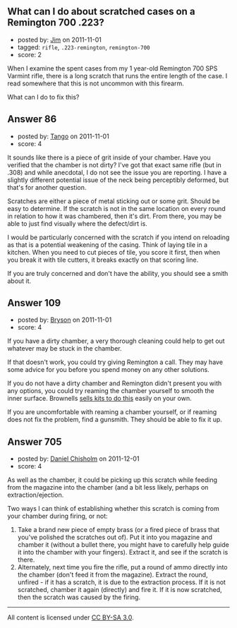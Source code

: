 ## What can I do about scratched cases on a Remington 700 .223?

- posted by: [Jim](https://stackexchange.com/users/-1/61-jim) on 2011-11-01
- tagged: `rifle`, `.223-remington`, `remington-700`
- score: 2

When I examine the spent cases from my 1 year-old Remington 700 SPS Varmint rifle, there is a long scratch that runs the entire length of the case. I read somewhere that this is not uncommon with this firearm.

What can I do to fix this?


## Answer 86

- posted by: [Tango](https://stackexchange.com/users/-1/65-tango) on 2011-11-01
- score: 4

It sounds like there is a piece of grit inside of your chamber.  Have you verified that the chamber is not dirty?  I've got that exact same rifle (but in .308) and while anecdotal, I do not see the issue you are reporting.  I have a slightly different potential issue of the neck being perceptibly deformed, but that's for another question.

Scratches are either a piece of metal sticking out or some grit.  Should be easy to determine.  If the scratch is not in the same location on every round in relation to how it was chambered, then it's dirt.  From there, you may be able to just find visually where the defect/dirt is.

I would be particularly concerned with the scratch if you intend on reloading as that is a potential weakening of the casing.  Think of laying tile in a kitchen.  When you need to cut pieces of tile, you score it first, then when you break it with tile cutters, it breaks exactly on that scoring line.

If you are truly concerned and don't have the ability, you should see a smith about it.


## Answer 109

- posted by: [Bryson](https://stackexchange.com/users/-1/32-bryson) on 2011-11-01
- score: 4

If you have a dirty chamber, a very thorough cleaning could help to get out whatever may be stuck in the chamber.

If that doesn't work, you could try giving Remington a call. They may have some advice for you before you spend money on any other solutions.

If you do not have a dirty chamber and Remington didn't present you with any options, you could try reaming the chamber yourself to smooth the inner surface. Brownells <a href="http://www.brownells.com/.aspx/sid=52666/pid=26970/Product/-223-308-CHAMBER-REAMING-KITS?utm_medium=shoppingengine&utm_source=googlebase&mc_id=10000&gdftrk=gdfV21820_a_7c187_a_7c3466_a_7c184000043_d_184000043_d_11507">sells kits to do this</a> easily on your own.

If you are uncomfortable with reaming a chamber yourself, or if reaming does not fix the problem, find a gunsmith. They should be able to fix it up.


## Answer 705

- posted by: [Daniel Chisholm](https://stackexchange.com/users/-1/36-daniel-chisholm) on 2011-12-01
- score: 4

As well as the chamber, it could be picking up this scratch while feeding from the magazine into the chamber (and a bit less likely, perhaps on extraction/ejection.

Two ways I can think of establishing whether this scratch is coming from your chamber during firing, or not:

 1. Take a brand new piece of empty brass (or a fired piece of brass that you've polished the scratches out of).  Put it into you magazine and chamber it (without a bullet there, you might have to carefully help guide it into the chamber with your fingers).  Extract it, and see if the scratch is there.
 2. Alternately, next time you fire the rifle, put a round of ammo directly into the chamber (don't feed it from the magazine).  Extract the round, unfired - if it has a scratch, it is due to the extraction process.  If it is not scratched, chamber it again (directly) and fire it.  If it is now scratched, then the scratch was caused by the firing.




---

All content is licensed under [CC BY-SA 3.0](https://creativecommons.org/licenses/by-sa/3.0/).
